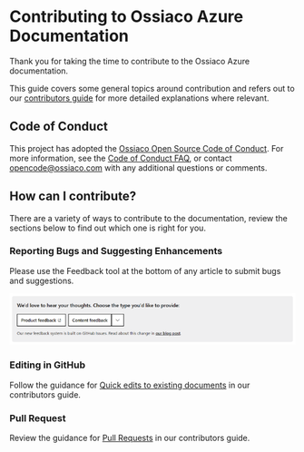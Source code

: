 # Contributing to Ossiaco Azure Documentation

Thank you for taking the time to contribute to the Ossiaco Azure documentation.

This guide covers some general topics around contribution and refers out to our [contributors guide](https://docs.ossiaco.com/contribute) for more detailed explanations where relevant.

## Code of Conduct

This project has adopted the [Ossiaco Open Source Code of Conduct](https://opensource.ossiaco.com/codeofconduct/).
For more information, see the [Code of Conduct FAQ](https://opensource.ossiaco.com/codeofconduct/faq/), or contact [opencode@ossiaco.com](mailto:opencode@ossiaco.com) with any additional questions or comments.

## How can I contribute?

There are a variety of ways to contribute to the documentation, review the sections below to find out which one is right for you.

### Reporting Bugs and Suggesting Enhancements

Please use the Feedback tool at the bottom of any article to submit bugs and suggestions.

![Feedback Tool](media/feedback-tool.png)

### Editing in GitHub

Follow the guidance for [Quick edits to existing documents](https://docs.ossiaco.com/contribute/#quick-edits-to-existing-documents) in our contributors guide.

### Pull Request

Review the guidance for [Pull Requests](https://docs.ossiaco.com/contribute/how-to-write-workflows-major#pull-request-processing) in our contributors guide.
